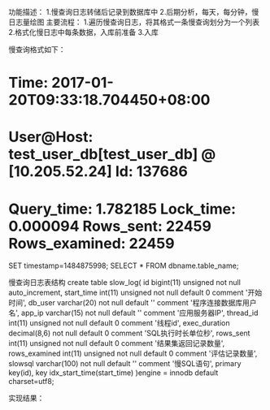 功能描述：
1.慢查询日志转储后记录到数据库中
2.后期分析，每天，每分钟，慢日志量绘图
主要流程：
1.遍历慢查询日志，将其格式一条慢查询划分为一个列表
2.格式化慢日志中每条数据，入库前准备
3.入库

慢查询格式如下：
# Time: 2017-01-20T09:33:18.704450+08:00
# User@Host: test_user_db[test_user_db] @  [10.205.52.24]  Id: 137686
# Query_time: 1.782185  Lock_time: 0.000094 Rows_sent: 22459  Rows_examined: 22459
SET timestamp=1484875998;
SELECT * FROM dbname.table_name;

慢查询日志表结构
create table slow_log(
id bigint(11) unsigned not null auto_increment,
start_time int(11) unsigned not null default 0 comment '开始时间',
db_user varchar(20) not null default '' comment '程序连接数据库用户名',
app_ip varchar(15) not null default '' comment '应用服务器IP',
thread_id int(11) unsigned not null default 0 comment '线程id',
exec_duration decimal(8,6) not null default 0 comment 'SQL执行时长单位秒',
rows_sent int(11) unsigned not null default 0 comment '结果集返回记录数量',
rows_examined int(11) unsigned not null default 0 comment '评估记录数量',
slowsql varchar(100) not null default '' comment '慢SQL语句',
primary key(id),
key idx_start_time(start_time)
)engine = innodb default charset=utf8;

实现结果：


